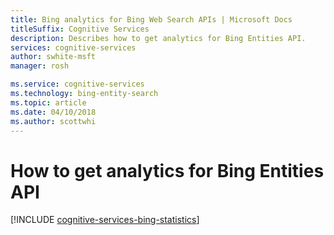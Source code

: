 ```yaml
---
title: Bing analytics for Bing Web Search APIs | Microsoft Docs
titleSuffix: Cognitive Services
description: Describes how to get analytics for Bing Entities API. 
services: cognitive-services
author: swhite-msft
manager: rosh

ms.service: cognitive-services
ms.technology: bing-entity-search
ms.topic: article
ms.date: 04/10/2018
ms.author: scottwhi
---
```


# How to get analytics for Bing Entities API

[!INCLUDE [cognitive-services-bing-statistics](../../../includes/cognitive-services-bing-statistics.md)]